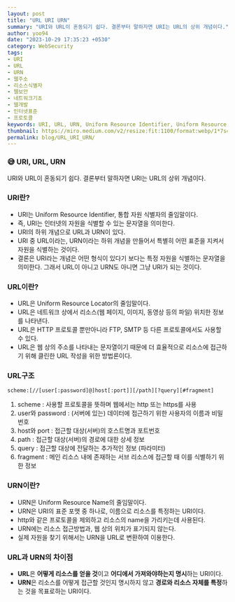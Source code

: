```yaml
---
layout: post
title: "URL URI URN"
summary: "URI와 URL이 혼동되기 쉽다. 결론부터 말하자면 URI는 URL의 상위 개념이다."
author: yoo94
date: "2023-10-29 17:35:23 +0530"
category: WebSecurity
tags:
- URI
- URL
- URN
- 웹주소
- 리소스식별자
- 웹보안
- 네트워크기초
- 웹개발
- 인터넷표준
- 프로토콜
keywords: URI, URL, URN, Uniform Resource Identifier, Uniform Resource Locator, Uniform Resource Name, 웹 주소 구조, 리소스 식별자, URL 구성요소, scheme, host, path, query, fragment, 프로토콜, 웹 리소스 접근
thumbnail: https://miro.medium.com/v2/resize:fit:1100/format:webp/1*7s4zgKH2ffUBQnZgOH4FQQ.png
permalink: blog/URL_URI_URN/
---
```


### 😅 URI, URL, URN

URI와 URL이 혼동되기 쉽다. 결론부터 말하자면 URI는 URL의 상위 개념이다.

### URI란?

- URI는 Uniform Resource Identifier, 통합 자원 식별자의 줄임말이다.
- 즉, URI는 인터넷의 자원을 식별할 수 있는 문자열을 의미한다.
- URI의 하위 개념으로 URL과 URN이 있다.
- URI 중 URL이라는, URN이라는 하위 개념을 만들어서 특별히 어떤 표준을 지켜서 자원을 식별하는 것이다.
- 결론은 URI라는 개념은 어떤 형식이 있다기 보다는 특정 자원을 식별하는 문자열을 의미한다. 그래서 URL이 아니고 URN도 아니면 그냥 URI가 되는 것이다.

### URL이란?

- URL은 Uniform Resource Locator의 줄임말이다.
- URL은 네트워크 상에서 리소스(웹 페이지, 이미지, 동영상 등의 파일) 위치한 정보를 나타낸다.
- URL은 HTTP 프로토콜 뿐만아니라 FTP, SMTP 등 다른 프로토콜에서도 사용할 수 있다.
- URL은 웹 상의 주소를 나타내는 문자열이기 때문에 더 효율적으로 리소스에 접근하기 위해 클린한 URL 작성을 위한 방법론이다.

### URL구조

```
scheme:[//[user[:password]@]host[:port]][/path][?query][#fragment]
```

1. scheme : 사용할 프로토콜을 뜻하며 웹에서는 http 또는 https를 사용
2. user와 password : (서버에 있는) 데이터에 접근하기 위한 사용자의 이름과 비밀번호
3. host와 port : 접근할 대상(서버)의 호스트명과 포트번호
4. path : 접근할 대상(서버)의 경로에 대한 상세 정보
5. query : 접근할 대상에 전달하는 추가적인 정보 (파라미터)
6. fragment : 메인 리소스 내에 존재하는 서브 리소스에 접근할 때 이를 식별하기 위한 정보

### URN이란?

- URN은 Uniform Resource Name의 줄임말이다.
- URN은 URI의 표준 포맷 중 하나로, 이름으로 리소스를 특정하는 URI이다.
- http와 같은 프로토콜을 제외하고 리소스의 name을 가리키는데 사용된다.
- URN에는 리소스 접근방법과, 웹 상의 위치가 표기되지 않는다.
- 실제 자원을 찾기 위해서는 URN을 URL로 변환하여 이용한다.

### URL과 URN의 차이점

- **URL**은 **어떻게 리소스를 얻을 것**이고 **어디에서 가져와야하는지 명시**하는 URI이다.
- **URN**은 리소스를 어떻게 접근할 것인지 명시하지 않고 **경로와 리소스 자체를 특정**하는 것을 목표로하는 URI이다.
